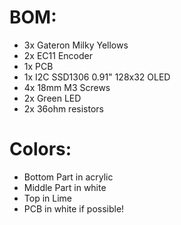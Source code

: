 # BOM:
- 3x Gateron Milky Yellows
- 2x EC11 Encoder
- 1x PCB
- 1x I2C SSD1306 0.91" 128x32 OLED
- 4x 18mm M3 Screws
- 2x Green LED
- 2x 36ohm resistors

# Colors:
- Bottom Part in acrylic
- Middle Part in white
- Top  in Lime
- PCB in white if possible!
